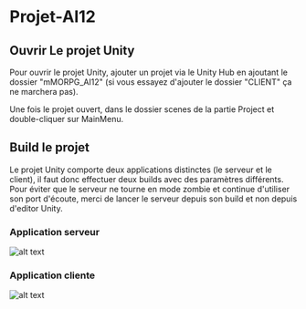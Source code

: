 # Projet-AI12

## Ouvrir Le projet Unity

Pour ouvrir le projet Unity, ajouter un projet via le Unity Hub en ajoutant le dossier "mMORPG_AI12" (si vous essayez d'ajouter le dossier "CLIENT" ça ne marchera pas).

Une fois le projet ouvert, dans le dossier scenes de la partie Project et double-cliquer sur MainMenu.

## Build le projet
Le projet Unity comporte deux applications distinctes (le serveur et le client), il faut donc effectuer deux builds avec des paramètres différents. 
Pour éviter que le serveur ne tourne en mode zombie et continue d'utiliser son port d'écoute, merci de lancer le serveur depuis son build et non depuis d'editor Unity.

### Application serveur
![alt text](https://i.postimg.cc/d0N8trwk/Build-Server.png)

### Application cliente
![alt text](https://i.postimg.cc/htxwm4ft/Build-Client.png)
